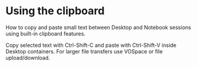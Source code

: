 # Using the clipboard

How to copy and paste small text between Desktop and Notebook sessions using built-in clipboard features.

Copy selected text with Ctrl-Shift-C and paste with Ctrl-Shift-V inside Desktop containers. For larger file transfers use VOSpace or file upload/download.
